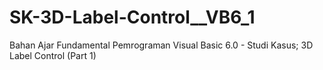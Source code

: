 # SK-3D-Label-Control__VB6_1
Bahan Ajar Fundamental Pemrograman Visual Basic 6.0 - Studi Kasus; 3D Label Control (Part 1)
